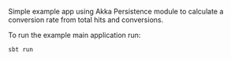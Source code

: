 Simple example app using Akka Persistence module to calculate a conversion rate from total hits and conversions.

To run the example main application run:

    sbt run
    
    
